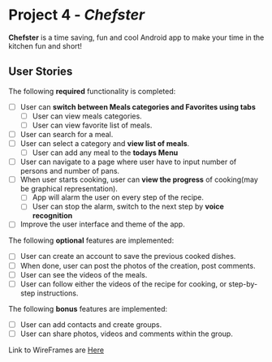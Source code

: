 # Project 4 - *Chefster*

**Chefster** is a time saving, fun and cool Android app to make your time in the kitchen fun and short!

## User Stories

The following **required** functionality is completed:

* [ ] User can **switch between Meals categories and Favorites using tabs**
  * [ ] User can view meals categories.
  * [ ] User can view favorite list of meals.
* [ ] User can search for a meal.
* [ ] User can select a category and **view list of meals**.
  * [ ] User can add any meal to the **todays Menu**
* [ ] User can navigate to a page where user have to input number of persons and number of pans.
* [ ] When user starts cooking, user can **view the progress** of cooking(may be graphical representation).
  * [ ] App will alarm the user on every step of the recipe. 
  * [ ] User can stop the alarm, switch to the next step by **voice recognition**
* [ ] Improve the user interface and theme of the app.

The following **optional** features are implemented:

* [ ] User can create an account to save the previous cooked dishes.
* [ ] When done, user can post the photos of the creation, post comments.
* [ ] User can see the videos of the meals. 
* [ ] User can follow either the videos of the recipe for cooking, or step-by-step instructions. 

The following **bonus** features are implemented:

* [ ] User can add contacts and create groups.
* [ ] User can share photos, videos and comments within the group. 

Link to WireFrames are [Here](https://github.com/Chefster/android/blob/master/wireframes.pdf)
